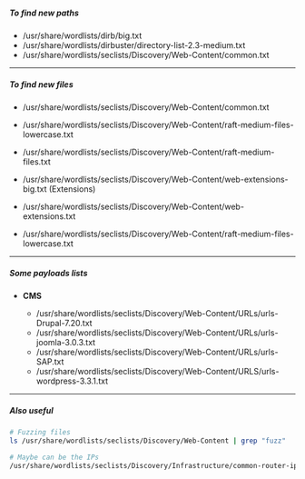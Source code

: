 
##### To find new paths

- /usr/share/wordlists/dirb/big.txt
- /usr/share/wordlists/dirbuster/directory-list-2.3-medium.txt
- /usr/share/wordlists/seclists/Discovery/Web-Content/common.txt

---
##### To find new files

- /usr/share/wordlists/seclists/Discovery/Web-Content/common.txt
- /usr/share/wordlists/seclists/Discovery/Web-Content/raft-medium-files-lowercase.txt
- /usr/share/wordlists/seclists/Discovery/Web-Content/raft-medium-files.txt

- /usr/share/wordlists/seclists/Discovery/Web-Content/web-extensions-big.txt (Extensions)
- /usr/share/wordlists/seclists/Discovery/Web-Content/web-extensions.txt
- /usr/share/wordlists/seclists/Discovery/Web-Content/raft-medium-files-lowercase.txt

---

##### Some payloads lists

- **CMS**

	- /usr/share/wordlists/seclists/Discovery/Web-Content/URLs/urls-Drupal-7.20.txt
	- /usr/share/wordlists/seclists/Discovery/Web-Content/URLs/urls-joomla-3.0.3.txt
	- /usr/share/wordlists/seclists/Discovery/Web-Content/URLs/urls-SAP.txt
	- /usr/share/wordlists/seclists/Discovery/Web-Content/URLS/urls-wordpress-3.3.1.txt


---

##### Also useful

 ```sh 
# Fuzzing files
ls /usr/share/wordlists/seclists/Discovery/Web-Content | grep "fuzz"

# Maybe can be the IPs
/usr/share/wordlists/seclists/Discovery/Infrastructure/common-router-ips.txt
 ```

